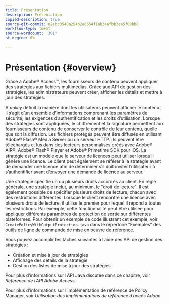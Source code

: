 ```yaml
---
title: Présentation
description: Présentation
copied-description: true
source-git-commit: 02ebc3548a254b2a6554f1ab34afbb3ea5f09bb8
workflow-type: tm+mt
source-wordcount: '301'
ht-degree: 0%

---
```


# Présentation  {#overview}

Grâce à Adobe® Access™, les fournisseurs de contenu peuvent appliquer des stratégies aux fichiers multimédias. Grâce aux API de gestion des stratégies, les administrateurs peuvent créer, afficher les détails et mettre à jour des stratégies.

A *policy* définit la manière dont les utilisateurs peuvent afficher le contenu ; il s’agit d’un ensemble d’informations comprenant les paramètres de sécurité, les exigences d’authentification et les droits d’utilisation. Lorsque des stratégies sont appliquées, le chiffrement et la signature permettent aux fournisseurs de contenu de conserver le contrôle de leur contenu, quelle que soit la diffusion. Les fichiers protégés peuvent être diffusés en utilisant Adobe® Flash® Media Server ou un serveur HTTP. Ils peuvent être téléchargés et lus dans des lecteurs personnalisés créés avec Adobe® AIR®, Adobe® Flash® Player et Adobe® Primetime SDK pour iOS. La stratégie est un modèle que le serveur de licences peut utiliser lorsqu’il génère une licence. Le client peut également se référer à la stratégie avant de demander une licence afin de déterminer s’il doit inviter l’utilisateur à s’authentifier avant d’envoyer une demande de licence au serveur.

Une stratégie spécifie un ou plusieurs droits accordés au client. En règle générale, une stratégie inclut, au minimum, le &quot;droit de lecture&quot;. Il est également possible de spécifier plusieurs droits de lecture, chacun avec des restrictions différentes. Lorsque le client rencontre une licence avec plusieurs droits de lecture, il utilise le premier pour lequel il répond à toutes les restrictions. Par exemple, cette fonctionnalité peut être utilisée pour appliquer différents paramètres de protection de sortie sur différentes plateformes. Pour obtenir un exemple de code illustrant cet exemple, voir `CreatePolicyWithOutputProtection.java` dans le répertoire &quot;Exemples&quot; des outils de ligne de commande de mise en oeuvre de référence.

Vous pouvez accomplir les tâches suivantes à l’aide des API de gestion des stratégies :

* Création et mise à jour de stratégies
* Affichage des détails de la stratégie
* Gestion des listes de mise à jour des stratégies

Pour plus d’informations sur l’API Java discutée dans ce chapitre, voir *Référence de l’API Adobe Access*.

Pour plus d’informations sur l’implémentation de référence de Policy Manager, voir *Utilisation des implémentations de référence d’accès Adobe*.
